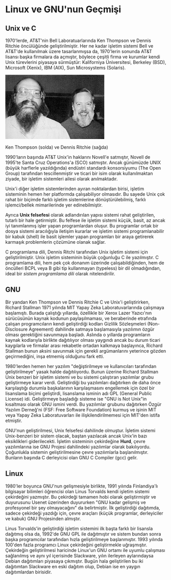 # Linux ve GNU'nun Geçmişi

## Unix ve C

1970'lerde, AT&T'nin Bell Laboratuarlarında Ken Thompson ve Dennis Ritchie öncülüğünde geliştirilmiştir. Her ne kadar işletim sistemi Bell ve AT&T'de kullanılmak üzere tasarlanmışsa da, 1970'lerin sonunda AT&T lisansı başka firmalara da açmıştır, böylece çeşitli firma ve kurumlar kendi Unix türevlerini piyasaya sürmüştür: Kaliforniya Üniversitesi, Berkeley (BSD), Microsoft (Xenix), IBM (AIX), Sun Microsystems (Solaris).

![](Ken_n_dennis.jpg)

Ken Thompson (solda) ve Dennis Ritchie (sağda)

1990'ların başında AT&T Unix'in haklarını Novell'e satmıştır, Novell de 1995'te Santa Cruz Operations'a (SCO) satmıştır. Ancak günümüzde UNIX (büyük harflerle yazıldığında) endüstri standardı konsorsiyumu (The Open Group) tarafından tescillenmiştir ve ticari bir isim olarak kullanılmaktan ziyade, bir işletim sistemleri ailesi olarak anılmaktadır.

Unix'i diğer işletim sistemlerinden ayıran noktalardan birisi, işletim sisteminin hemen her platformda çalışabiliyor olmasıdır. Bu sayede Unix çok rahat bir biçimde farklı işletim sistemlerine dönüştürülebilmiş, farklı işlemci/bellek mimarilerinde yer edinebilmiştir.

Ayrıca **Unix felsefesi** olarak adlandırılan yapısı sistemi rahat geliştirilen, tutarlı bir hale getirmiştir. Bu felfese ile işletim sistemi küçük, basit, az ancak iyi tanımlanmış işler yapan programlardan oluşur. Bu programlar ortak bir dosya sistemi aracılığıyla iletişim kurarlar ve işletim sistemi programlanabilir bir kabuk (shell) ile basit işlemler yapan programları bir araya getirerek karmaşık problemlerin çözümüne olanak sağlar.

C programlama dili, Dennis Ritchi tarafından Unix işletim sistemi için geliştirilmiştir. Unix işletim sisteminin büyük çoğunluğu C ile yazılmıştır. C programlama dili, hem pek çok donanım üzerinde çalışabildiğinden, hem de öncülleri BCPL veya B gibi tip kullanmayan (typeless) bir dil olmadığından, ideal bir *sistem programlama dili* olarak nitelendirilir.

## GNU

Bir yandan Ken Thompson ve Dennis Ritchie C ve Unix'i geliştirirken, Richard Stallman 1971 yılında MIT Yapay Zeka Laboratuvarlarında çalışmaya başlamıştı. Burada çalıştığı yıllarda, özellikle bir Xerox Lazer Yazıcı'nın sürücüsünün kaynak kodunun paylaşılmaması, ve beraberinde etrafında çalışan programcıların kendi geliştirdiği kodları Gizlilik Sözleşmeleri (Non-Disclosure Agreement) dahilinde satmaya başlamasıyla yazılımın özgür olması gerektiğini savunmaya başladı. Aslında o yıllarda programların kaynak kodlarıyla birlikte dağıtılıyor olması yaygındı ancak bu durum ticari kaygılarla ve firmalar arası rekabetle ortadan kalkmaya başlayınca, Richard Stallman bunun aksini savunmak için gerekli argümanlarını yeterince gözden geçirmediğini, inşa etmemiş olduğunu fark etti.

1980'lerden hemen her yazılım "değiştirilmeye ve kullanıcıları tarafından geliştirilmeye" yasak halde dağıtılıyordu. Bunun üzerine Richard Stallman Unix benzeri bir işletim sistemi ve bu sistemi çalıştıran yazılımlar grubu geliştirmeye karar verdi. Geliştirdiği bu yazılımları dağıtırken de daha önce karşılaştığı durumla başkalarının karşılaşmasını engellemek için özel bir lisanslama biçimi geliştirdi, lisanslama isminin adı GPL (General Public License) idi. Geliştirmeye başladığı sisteme ise "GNU is Not Unix"in kısaltması olarak GNU ismini verdi. Bu yazılımlar grubunu dağıtırken Özgür Yazılım Derneğ'ni (FSF: Free Software Foundation) kurmuş ve işinin MIT veya Yapay Zeka Laboratuvarları ile ilişkilendirilmemesi için MIT'den istifa etmiştir.

GNU'nun geliştirilmesi, Unix felsefesi dahilinde olmuştur. İşletim sistemi Unix-benzeri bir sistem olacak, baştan yazılacak ancak Unix'in bazı eksiklikleri giderilecekti. İşletim sisteminin çekirdeğine **Hurd**, çevre yazılımlarına ise GNU Projesi dahilindeki yazılımlar olarak bakılıyordu. Çoğunlukla sistemin geliştirilmesine çevre yazılımlarla başlanılmıştır. Bunların başında C derleyicisi olan GNU C Compiler (gcc) gelir.

## Linux

1980'ler boyunca GNU'nun gelişmesiyle birlikte, 1991 yılında Finlandiya'lı bilgisayar bilimleri öğrencisi olan Linus Torvalds kendi işletim sistemi çekirdeğini yazmıştır. Bu çekirdeği tamamen hobi olarak geliştirmiştir ve duyurusunu Usenet üzerinden duyururken "GNU kadar gelişmiş ve profesyonel bir şey olmayacağını" da belirtmiştir. İlk geliştirdiği dağıtımda, sadece çekirdeği yazdığı için, çevre araçları (küçük programlar, derleyiciler ve kabuk) GNU Projesinden almıştır.

Linus Torvalds'in geliştirdiği işletim sistemini ilk başta farklı bir lisansla dağıtmış olsa da, 1992'de GNU GPL ile dağıtmıştır ve sistem bundan sonra başka programcılar tarafından hızla geliştirilmeye başlanmıştır. 1993 yılında 100'den fazla programcı Linux çekirdeğini geliştirmekle uğraşmıştır. Çekirdeğin geliştirilmesi haricinde Linux'un GNU ortamı ile uyumlu çalışması sağlanılmış ve aynı yıl içerisinde Slackware, yılın ilerleyen aylarındaysa Debian dağıtımları piyasaya çıkmıştır. Bugün hala geliştirilen bu iki dağıtımtan Slackware en eski dağıtım olup, Debian ise en yaygın dağıtımlardan birisidir.

